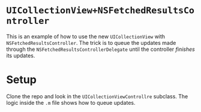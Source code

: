 # `UICollectionView+NSFetchedResultsController`

This is an example of how to use the new `UICollectionView` with `NSFetchedResultsController`. The trick is to queue the updates made through the `NSFetchedResultsControllerDelegate` until the controller *finishes* its updates. 

# Setup

Clone the repo and look in the `UICollectionViewControllre` subclass. The logic inside the `.m` file shows how to queue updates.
